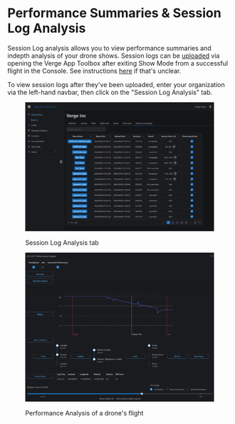 # Performance Summaries & Session Log Analysis

Session Log analysis allows you to view performance summaries and indepth analysis of your drone shows. Session logs can be [uploaded](https://app.gitbook.com/o/Oh6nX1fqlJti7A6kJdwJ/s/akGR2bVCZLTNoe2hkqeR/~/changes/15/drone-show-software/quickstart/console-and-drone-session-logging) via opening the Verge App Toolbox after exiting Show Mode from a successful flight in the Console. See instructions [here](https://app.gitbook.com/o/Oh6nX1fqlJti7A6kJdwJ/s/akGR2bVCZLTNoe2hkqeR/~/changes/15/drone-show-software/quickstart/console-and-drone-session-logging) if that's unclear.&#x20;

To view session logs after they've been uploaded, enter your organization via the left-hand navbar, then click on the "Session Log Analysis" tab.&#x20;

<figure><img src="../../.gitbook/assets/image (26).png" alt=""><figcaption><p>Session Log Analysis tab</p></figcaption></figure>

<figure><img src="../../.gitbook/assets/image (6) (1) (1) (1).png" alt=""><figcaption><p>Performance Analysis of a drone's flight</p></figcaption></figure>
